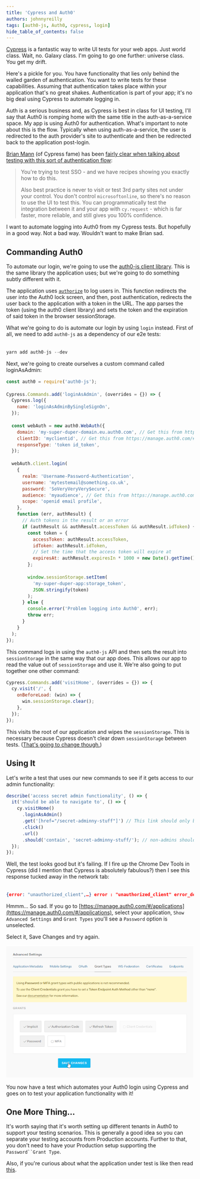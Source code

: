 ```yaml
---
title: 'Cypress and Auth0'
authors: johnnyreilly
tags: [auth0-js, Auth0, cypress, login]
hide_table_of_contents: false
---
```


[Cypress](https://www.cypress.io/) is a fantastic way to write UI tests for your web apps. Just world class. Wait, no. Galaxy class. I'm going to go one further: universe class. You get my drift.

Here's a pickle for you. You have functionality that lies only behind the walled garden of authentication. You want to write tests for these capabilities. Assuming that authentication takes place within your application that's no great shakes. Authentication is part of your app; it's no big deal using Cypress to automate logging in.

Auth is a serious business and, as Cypress is best in class for UI testing, I'll say that Auth0 is romping home with the same title in the auth-as-a-service space. My app is using Auth0 for authentication. What's important to note about this is the flow. Typically when using auth-as-a-service, the user is redirected to the auth provider's site to authenticate and then be redirected back to the application post-login.

[Brian Mann](https://github.com/brian-mann) (of Cypress fame) has been [fairly clear when talking about testing with this sort of authentication flow](https://github.com/cypress-io/cypress/issues/1342#issuecomment-366747803):

> You're trying to test SSO - and we have recipes showing you exactly how to do this.
>
> Also best practice is never to visit or test 3rd party sites not under your control. You don't control `microsoftonline`, so there's no reason to use the UI to test this. You can programmatically test the integration between it and your app with `cy.request` \- which is far faster, more reliable, and still gives you 100% confidence.

I want to automate logging into Auth0 from my Cypress tests. But hopefully in a good way. Not a bad way. Wouldn't want to make Brian sad.

## Commanding Auth0

To automate our login, we're going to use the [auth0-js client library](https://github.com/auth0/auth0.js). This is the same library the application uses; but we're going to do something subtly different with it.

The application uses [`authorize`](https://github.com/auth0/auth0.js#api) to log users in. This function redirects the user into the Auth0 lock screen, and then, post authentication, redirects the user back to the application with a token in the URL. The app parses the token (using the auth0 client library) and sets the token and the expiration of said token in the browser sessionStorage.

What we're going to do is automate our login by using `login` instead. First of all, we need to add `auth0-js` as a dependency of our e2e tests:

```js twoslash

yarn add auth0-js --dev
```

Next, we're going to create ourselves a custom command called loginAsAdmin:

```js twoslash
const auth0 = require('auth0-js');

Cypress.Commands.add('loginAsAdmin', (overrides = {}) => {
  Cypress.log({
    name: 'loginAsAdminBySingleSignOn',
  });

  const webAuth = new auth0.WebAuth({
    domain: 'my-super-duper-domain.eu.auth0.com', // Get this from https://manage.auth0.com/#/applications and your application
    clientID: 'myclientid', // Get this from https://manage.auth0.com/#/applications and your application
    responseType: 'token id_token',
  });

  webAuth.client.login(
    {
      realm: 'Username-Password-Authentication',
      username: 'mytestemail@something.co.uk',
      password: 'SoVeryVeryVery$ecure',
      audience: 'myaudience', // Get this from https://manage.auth0.com/#/apis and your api, use the identifier property
      scope: 'openid email profile',
    },
    function (err, authResult) {
      // Auth tokens in the result or an error
      if (authResult && authResult.accessToken && authResult.idToken) {
        const token = {
          accessToken: authResult.accessToken,
          idToken: authResult.idToken,
          // Set the time that the access token will expire at
          expiresAt: authResult.expiresIn * 1000 + new Date().getTime(),
        };

        window.sessionStorage.setItem(
          'my-super-duper-app:storage_token',
          JSON.stringify(token)
        );
      } else {
        console.error('Problem logging into Auth0', err);
        throw err;
      }
    }
  );
});
```

This command logs in using the `auth0-js` API and then sets the result into `sessionStorage` in the same way that our app does. This allows our app to read the value out of `sessionStorage` and use it. We're also going to put together one other command:

```js twoslash
Cypress.Commands.add('visitHome', (overrides = {}) => {
  cy.visit('/', {
    onBeforeLoad: (win) => {
      win.sessionStorage.clear();
    },
  });
});
```

This visits the root of our application and wipes the `sessionStorage`. This is necessary because Cypress doesn't clear down `sessionStorage` between tests. ([That's going to change though.](https://github.com/cypress-io/cypress/issues/413))

## Using It

Let's write a test that uses our new commands to see if it gets access to our admin functionality:

```js twoslash
describe('access secret admin functionality', () => {
  it('should be able to navigate to', () => {
    cy.visitHome()
      .loginAsAdmin()
      .get('[href="/secret-adminny-stuff"]') // This link should only be visible to admins
      .click()
      .url()
      .should('contain', 'secret-adminny-stuff/'); // non-admins should be redirected away from this url
  });
});
```

Well, the test looks good but it's failing. If I fire up the Chrome Dev Tools in Cypress (did I mention that Cypress is absolutely fabulous?) then I see this response tucked away in the network tab:

```json twoslash

{error: "unauthorized_client",…} error : "unauthorized_client" error_description : "Grant type 'http://auth0.com/oauth/grant-type/password-realm' not allowed for the client."
```

Hmmm... So sad. If you go to [https://manage.auth0.com/#/applications](https://manage.auth0.com/#/applications), select your application, `Show Advanced Settings` and `Grant Types` you'll see a `Password` option is unselected.

Select it, Save Changes and try again.

![](../static/blog/2018-07-09-cypress-and-auth0/auth0-enable-password-grant-type.png)

You now have a test which automates your Auth0 login using Cypress and goes on to test your application functionality with it!

## One More Thing...

It's worth saying that it's worth setting up different tenants in Auth0 to support your testing scenarios. This is generally a good idea so you can separate your testing accounts from Production accounts. Further to that, you don't need to have your Production setup supporting the ` Password``Grant Type `.

Also, if you're curious about what the application under test is like then read [this](./2018-01-14-auth0-typescript-and-aspnet-core.md).
